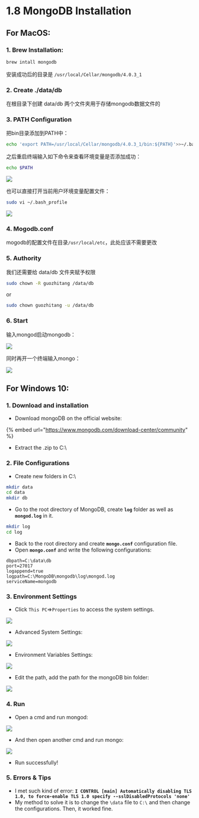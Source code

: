 # 1.8 MongoDB Installation

## For MacOS:

### 1. Brew Installation:

```bash
brew intall mongodb
```

安装成功后的目录是 `/usr/local/Cellar/mongodb/4.0.3_1`

### 2. Create ./data/db

在根目录下创建 data/db 两个文件夹用于存储mongodb数据文件的

### 3. PATH Configuration

把bin目录添加到PATH中：

```bash
echo 'export PATH=/usr/local/Cellar/mongodb/4.0.3_1/bin:${PATH}'>>~/.bash_profile
```

之后重启终端输入如下命令来查看环境变量是否添加成功：

```bash
echo $PATH
```

![](../.gitbook/assets/image%20%2838%29.png)

也可以直接打开当前用户环境变量配置文件：

```bash
sudo vi ~/.bash_profile
```

![](../.gitbook/assets/image%20%2828%29.png)

### 4. Mogodb.conf

mogodb的配置文件在目录`/usr/local/etc`，此处应该不需要更改

### 5. Authority

我们还需要给 data/db 文件夹赋予权限

```bash
sudo chown -R guozhitang /data/db
```

or

```bash
sudo chown guozhitang -u /data/db
```

### 6. Start

输入mongod启动mongodb：

![](../.gitbook/assets/image%20%2829%29.png)

同时再开一个终端输入mongo：

![](../.gitbook/assets/image%20%2826%29.png)

## For Windows 10:

### 1. Download and installation

* Download mongoDB on the official website: 

{% embed url="https://www.mongodb.com/download-center/community" %}

* Extract the .zip to C:\

### 2. File Configurations

* Create new folders in C:\

```bash
mkdir data
cd data
mkdir db
```

* Go to the root directory of MongoDB, create **`log`** folder as well as **`mongod.log`** in it.

```bash
mkdir log
cd log
```

* Back to the root directory and create **`mongo.conf`** configuration file.
* Open **`mongo.conf`** and write the following configurations:

```text
dbpath=C:\data\db
port=27017
logappend=true
logpath=C:\MongoDB\mongodb\log\mongod.log
serviceName=mongodb
```

### 3. Environment Settings

* Click `This PC`=&gt;`Properties` to access the system settings.

![](../.gitbook/assets/image%20%2849%29.png)

* Advanced System Settings:

![](../.gitbook/assets/image%20%2852%29.png)

* Environment Variables Settings:

![](../.gitbook/assets/image%20%2820%29.png)

* Edit the path, add the path for the mongoDB bin folder:

![](../.gitbook/assets/image%20%2813%29.png)

### 4. Run

* Open a cmd and run mongod:

![](../.gitbook/assets/image%20%2860%29.png)

* And then open another cmd and run mongo:

![](../.gitbook/assets/image%20%2823%29.png)

* Run successfully!

### 5. Errors & Tips

* I met such kind of error: **`I CONTROL [main] Automatically disabling TLS 1.0, to force-enable TLS 1.0 specify --sslDisabledProtocols 'none'`**
* My method to solve it is to change the `\data` file to `C:\` and then change the configurations. Then, it worked fine.

